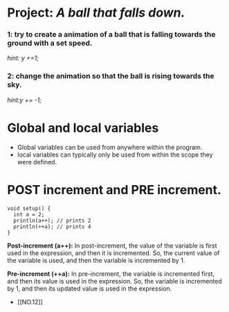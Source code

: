 # Project: *A ball that falls down.*
### 1: try to create a animation of a ball that is falling towards the ground with a set speed.
*hint: y +=1;*
### 2: change the animation so that the ball is rising towards the sky.
*hint:y += -1;*

# Global and local variables
- Global variables can be used from anywhere within the program. 
- local variables can typically only be used from within the scope they were defined.

# POST increment and PRE increment.

```
void setup() {
  int a = 2;
  println(a++); // prints 2
  println(++a); // prints 4
}
```

**Post-increment (a++):** In post-increment, the value of the variable is first used in the expression, and then it is incremented. So, the current value of the variable is used, and then the variable is incremented by 1.

**Pre-increment (++a):** In pre-increment, the variable is incremented first, and then its value is used in the expression. So, the variable is incremented by 1, and then its updated value is used in the expression.

- [[NO.12]]
